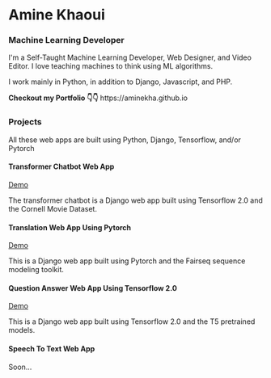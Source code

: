 <h1>Amine Khaoui</h1>
<h3>Machine Learning Developer</h3>
<p>I'm a Self-Taught Machine Learning Developer, Web Designer, and Video Editor. I love teaching machines to think using ML algorithms.</p>
<p>I work mainly in Python, in addition to Django, Javascript, and PHP.</p>
<b>Checkout my Portfolio 👇👇</b>
https://aminekha.github.io

<h3>Projects</h3>
<p>All these web apps are built using Python, Django, Tensorflow, and/or Pytorch</p>

<h4>Transformer Chatbot Web App</h4> 
<a href="https://github.com/aminekha/Transformer-Chatbot">Demo</a>
<p>The transformer chatbot is a Django web app built using Tensorflow 2.0 and the Cornell Movie Dataset.</p>

<h4>Translation Web App Using Pytorch</h4>
<a href="https://github.com/aminekha/Fairseq-Web-App">Demo</a>
<p>This is a Django web app built using Pytorch and the Fairseq sequence modeling toolkit.</p>

<h4>Question Answer Web App Using Tensorflow 2.0</h4>
<a href="https://github.com/aminekha/Tensorflow-Question-Answer">Demo</a>
<p>This is a Django web app built using Tensorflow 2.0 and the T5 pretrained models.</p>

<h4>Speech To Text Web App</h4>
Soon...

